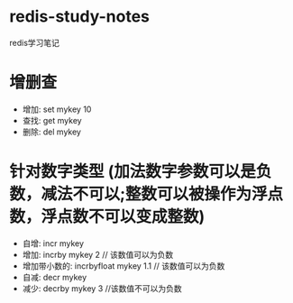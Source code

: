 # redis-study-notes
redis学习笔记

# 增删查
* 增加: set mykey 10
* 查找: get mykey
* 删除: del mykey

# 针对数字类型 (加法数字参数可以是负数，减法不可以;整数可以被操作为浮点数，浮点数不可以变成整数)
* 自增: incr mykey
* 增加: incrby mykey 2 // 该数值可以为负数
* 增加带小数的: incrbyfloat mykey 1.1 // 该数值可以为负数
* 自减: decr mykey 
* 减少: decrby mykey 3 //该数值不可以为负数

